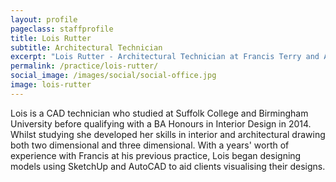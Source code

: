 ```yaml
---
layout: profile
pageclass: staffprofile
title: Lois Rutter
subtitle: Architectural Technician
excerpt: "Lois Rutter - Architectural Technician at Francis Terry and Associates"
permalink: /practice/lois-rutter/
social_image: /images/social/social-office.jpg
image: lois-rutter
---
```


<p>
Lois is a CAD technician who studied at Suffolk College and Birmingham University before qualifying with a BA Honours in Interior Design in 2014. Whilst studying she developed her skills in interior and architectural drawing both two dimensional and three dimensional. With a years' worth of experience with Francis at his previous practice, Lois began designing models using SketchUp and AutoCAD to aid clients visualising their designs.
</p>